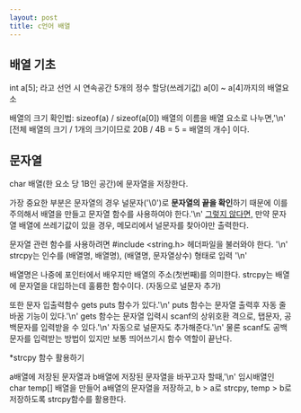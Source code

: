```yaml
---
layout: post
title: c언어 배열
---
```

<h2> 배열 기초 </h2>
int a[5]; 라고 선언 시 연속공간 5개의 정수 할당(쓰레기값)
a[0] ~ a[4]까지의 배열요소

배열의 크기 확인법: sizeof(a) / sizeof(a[0]) 배열의 이름을 배열 요소로 나누면,'\n'
[전체 배열의 크기 / 1개의 크기이므로 20B / 4B = 5 = 배열의 개수]
이다.

<h2> <b>문자열</b> </h2>
char 배열(한 요소 당 1B인 공간)에 문자열을 저장한다.

가장 중요한 부분은 문자열의 경우 널문자('\0')로 <b>문자열의 끝을 확인</b>하기 때문에 이를 주의해서 배열을 만들고 문자열 함수를 사용하여야 한다.'\n'
<u>그렇지 않다면,</u> 만약 문자열 배열에 쓰레기값이 있을 경우, 메모리에서 널문자를 찾아야만 출력한다.

문자열 관련 함수를 사용하려면 #include <string.h> 헤더파일을 불러와야 한다. '\n'
strcpy는 인수를 (배열명, 배열명), (배열명, 문자열상수) 형태로 입력 '\n'

배열명은 나중에 포인터에서 배우지만 배열의 주소(첫번째)를 의미한다.
strcpy는 배열에 문자열을 대입하는데 훌륭한 함수이다. (자동으로 널문자 추가)

또한 문자 입출력함수 gets puts 함수가 있다.'\n'
puts 함수는 문자열 출력후 자동 줄바꿈 기능이 있다.'\n'
gets 함수는 문자열 입력시 scanf의 상위호환 격으로, 탭문자, 공백문자를 입력받을 수 있다.'\n'
자동으로 널문자도 추가해준다.'\n'
물론 scanf도 공백문자를 입력받는 방법이 있지만 보통 띄어쓰기시 함수 역할이 끝난다.

*strcpy 함수 활용하기

a배열에 저장된 문자열과 b배열에 저장된 문자열을 바꾸고자 할때,'\n'
임시배열인 char temp[] 배열을 만들어 a배열의 문자열을 저장하고, b > a로 strcpy, temp > b로 저장하도록 strcpy함수를 활용한다.
